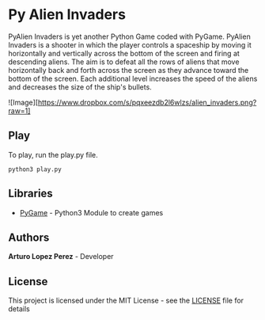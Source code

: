 # Py Alien Invaders
PyAlien Invaders is yet another Python Game coded with PyGame. PyAlien Invaders is a shooter in which the player controls a spaceship by moving it horizontally and vertically across the bottom of the screen and firing at descending aliens. The aim is to defeat all the rows of aliens that move horizontally back and forth across the screen as they advance toward the bottom of the screen. Each additional level increases the speed of the aliens and decreases the size of the ship's bullets. 

![Image][https://www.dropbox.com/s/pqxeezdb2l6wlzs/alien_invaders.png?raw=1]

## Play
To play, run the play.py file.
```
python3 play.py
```

## Libraries
* [PyGame](https://www.pygame.org/news) - Python3 Module to create games

## Authors
**Arturo Lopez Perez** - Developer

## License
This project is licensed under the MIT License - see the [LICENSE](LICENSE) file for details
